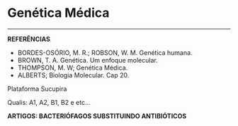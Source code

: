 # Genética Médica

---

**REFERÊNCIAS**

* BORDES-OSÓRIO, M. R.; ROBSON, W. M. Genética humana.
* BROWN, T. A. Genética. Um enfoque molecular.
* THOMPSON, M. W; Genética Médica.
* ALBERTS; Biologia Molecular. Cap 20.

Plataforma Sucupira

Qualis: A1, A2, B1, B2 e etc...

**ARTIGOS: BACTERIÓFAGOS SUBSTITUINDO ANTIBIÓTICOS**

